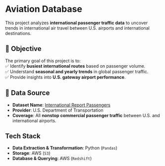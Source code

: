 # Aviation Database

This project analyzes **international passenger traffic data** to uncover trends in international air travel between U.S. airports and international destinations.

## 🎯 Objective  
The primary goal of this project is to:  
✅ Identify **busiest international routes** based on passenger volume.  
✅ Understand **seasonal and yearly trends** in global passenger traffic.  
✅ Provide insights into **U.S. gateway airport performance**.  

## 📂 Data Source  
- **Dataset Name**: [International Report Passengers](https://data.transportation.gov/Aviation/International_Report_Passengers/xgub-n9bw/about_data)  
- **Provider**: U.S. Department of Transportation  
- **Coverage**: All **nonstop commercial passenger traffic** between U.S. and international airports.  

## Tech Stack  
- **Data Extraction & Transformation**: Python (`Pandas`)  
- **Storage**: AWS (`S3`)  
- **Database & Querying**: AWS (`Redshift`)  